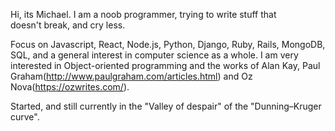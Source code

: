 Hi, its Michael. I am a noob programmer, trying to write stuff that doesn't break, and cry less.

Focus on Javascript, React, Node.js, Python, Django, Ruby, Rails, MongoDB, SQL, and a general interest in computer science as a whole. I am very interested in Object-oriented programming and the works of Alan Kay, Paul Graham(http://www.paulgraham.com/articles.html) and Oz Nova(https://ozwrites.com/).

Started, and still currently in the "Valley of despair" of the "Dunning–Kruger curve".
